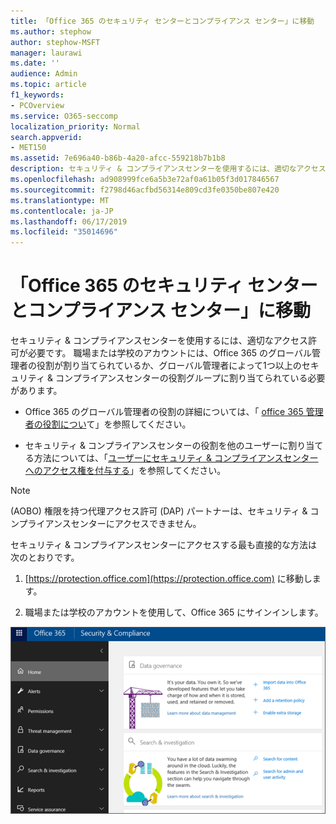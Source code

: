 ```yaml
---
title: 「Office 365 のセキュリティ センターとコンプライアンス センター」に移動
ms.author: stephow
author: stephow-MSFT
manager: laurawi
ms.date: ''
audience: Admin
ms.topic: article
f1_keywords:
- PCOverview
ms.service: O365-seccomp
localization_priority: Normal
search.appverid:
- MET150
ms.assetid: 7e696a40-b86b-4a20-afcc-559218b7b1b8
description: セキュリティ & コンプライアンスセンターを使用するには、適切なアクセス許可が必要です。 職場または学校のアカウントには、Office 365 のグローバル管理者の役割が割り当てられているか、グローバル管理者によって1つ以上のセキュリティ & コンプライアンスセンターの役割グループに割り当てられている必要があります。
ms.openlocfilehash: ad908999fce6a5b3e72af0a61b05f3d017846567
ms.sourcegitcommit: f2798d46acfbd56314e809cd3fe0350be807e420
ms.translationtype: MT
ms.contentlocale: ja-JP
ms.lasthandoff: 06/17/2019
ms.locfileid: "35014696"
---
```

# <a name="go-to-the-office-365-security--compliance-center"></a>「Office 365 のセキュリティ センターとコンプライアンス センター」に移動

セキュリティ & コンプライアンスセンターを使用するには、適切なアクセス許可が必要です。 職場または学校のアカウントには、Office 365 のグローバル管理者の役割が割り当てられているか、グローバル管理者によって1つ以上のセキュリティ & コンプライアンスセンターの役割グループに割り当てられている必要があります。
  
- Office 365 のグローバル管理者の役割の詳細については、「 [office 365 管理者の役割につい](https://support.office.com/article/da585eea-f576-4f55-a1e0-87090b6aaa9d)て」を参照してください。 

- セキュリティ & コンプライアンスセンターの役割を他のユーザーに割り当てる方法については、「[ユーザーにセキュリティ & コンプライアンスセンターへのアクセス権を付与する](grant-access-to-the-security-and-compliance-center.md)」を参照してください。

> [!NOTE]
> (AOBO) 権限を持つ代理アクセス許可 (DAP) パートナーは、セキュリティ & コンプライアンスセンターにアクセスできません。

セキュリティ & コンプライアンスセンターにアクセスする最も直接的な方法は次のとおりです。
  
1. [https://protection.office.com](https://protection.office.com) に移動します。

2. 職場または学校のアカウントを使用して、Office 365 にサインインします。

![Office 365 セキュリティ & コンプライアンスセンターのホームページ](media/f1d35324-ac44-4f59-96a7-b11767b43201.png)
